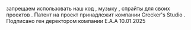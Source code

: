 запрещаем использовать наш код , музыку , спрайты  для своих проектов .
Патент на проект принадлежит компании  Crecker's Studio . 
Подписано ген деректором компании E.A.A  10.01.2025
